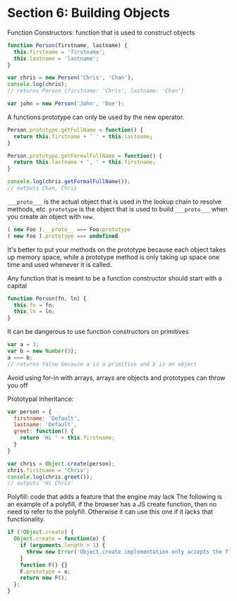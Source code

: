 # Section 6: Building Objects

Function Constructors: function that is used to construct objects
```Javascript
function Person(firstname, lastname) {
  this.firstname = 'firstname';
  this.lastname = 'lastname';
}

var chris = new Person('Chris', 'Chan');
console.log(chris);
// returns Person {firstname: 'Chris', lastname: 'Chan'}

var john = new Person('John', 'Doe');
```

A functions prototype can only be used by the new operator.
```Javascript
Person.prototype.getFullName = function() {
  return this.firstname + ' ' + this.lastname;
}

Person.prototype.getFormalFullName = function() {
  return this.lastname + ', ' + this.firstname;
}

console.log(chris.getFormalFullName());
// outputs Chan, Chris
```

```___proto___``` is the actual object that is used in the lookup chain to resolve methods, etc.
```prototype``` is the object that is used to build ```___proto___``` when you create an object with ```new```.
```Javascript
( new Foo ).__proto__ === Foo.prototype
( new Foo ).prototype === undefined
```

It's better to put your methods on the prototype because each object takes up memory space, while a prototype method is only taking up space one time and used whenever it is called.

Any function that is meant to be a function constructor should start with a capital
```Javascript
function Person(fn, ln) {
  this.fn = fn;
  this.ln = ln;
}
```

It can be dangerous to use function constructors on primitives
``` Javascript
var a = 3;
var b = new Number(3);
a === b;
// returns false because a is a primitive and b is an object
```

Avoid using for-in with arrays, arrays are objects and prototypes can throw you off

Prototypal Inheritance:
```Javascript
var person = {
  firstname: 'Default',
  lastname: 'Default',
  greet: function() {
    return 'Hi ' + this.firstname;
  }
}

var chris = Object.create(person);
chris.firstname = 'Chris';
console.log(chris.greet());
// outputs 'Hi Chris'
```

Polyfill: code that adds a feature that the engine may lack
The following is an example of a polyfill, if the browser has a JS create function, then no need to refer to the polyfill. Otherwise it can use this one if it lacks that functionality.
```Javascript
if (!Object.create) {
  Object.create = function(o) {
    if (arguments.length > 1) {
      throw new Error('Object.create implementation only accepts the first parameter.');
    }
    function F() {}
    F.prototype = o;
    return new F();
  };
}
```
